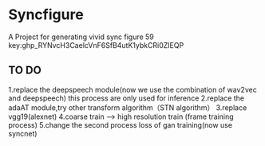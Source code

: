 # Syncfigure
A Project for generating vivid sync figure
59 key: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
## TO DO
1.replace the deepspeech module(now we use the combination of wav2vec and deepspeech)
this process are only used for inference 
2.replace the adaAT module,try other transform algorithm（STN algorithm）
3.replace vgg19(alexnet)
4.coarse train --> high resolution train (frame training process)
5.change the second process loss of gan training(now use syncnet) 